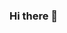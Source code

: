 ### Hi there 👋

<!--
**TaiJosh/TaiJosh** is a ✨ _special_ ✨ repository because its `README.md` (this file) appears on your GitHub profile.

Here are some ideas to get you started:

- 🔭 I’m an I.T Professional with over 5 years of combined Technical Support and Customer Service experience
- 🌱 I have a Bachelors Degree in Geology, Masters in Geographic Information System(GIS) & Remote Sensing, and Advanced Diploma in Data Science
- 🌱 I’m currently learning to sharpen my Data Analytics skills
- 👯 I’m looking to collaborate on Data Analysis Projects
- 📫 How to reach me: taiwo.joshua0102@gmail.com
- 😄 Pronouns: She/her
- ⚡ Fun fact: Started learning to swim as an adult
-->
